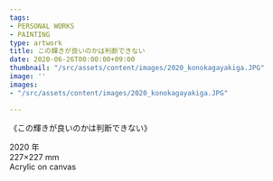 ```yaml
---
tags:
- PERSONAL WORKS
- PAINTING
type: artwork
title: この輝きが良いのかは判断できない
date: 2020-06-26T00:00:00+09:00
thumbnail: "/src/assets/content/images/2020_konokagayakiga.JPG"
image: ''
images:
- "/src/assets/content/images/2020_konokagayakiga.JPG"

---
```

《この輝きが良いのかは判断できない》

2020 年  
227×227 mm  
Acrylic on canvas